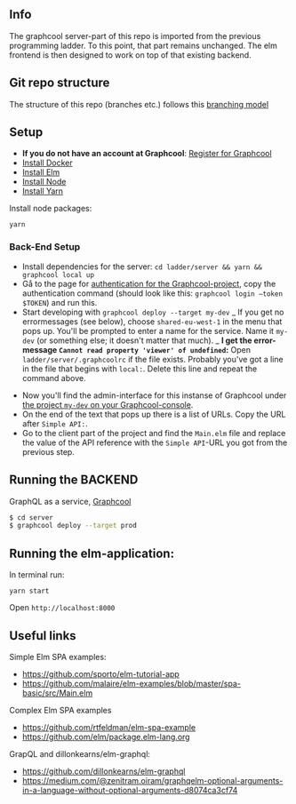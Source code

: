 ## Info

The graphcool server-part of this repo is imported from the previous programming ladder. To this point, that part remains unchanged.
The elm frontend is then designed to work on top of that existing backend.

## Git repo structure

The structure of this repo (branches etc.) follows this [branching model](https://nvie.com/posts/a-successful-git-branching-model/)

## Setup
- **If you do not have an account at Graphcool**: [Register for Graphcool](https://console.graph.cool/login)
- [Install Docker](https://docs.docker.com/install/)
- [Install Elm](http://elm-lang.org/install)
- [Install Node](https://nodejs.org/en/download/)
- [Install Yarn](https://yarnpkg.com/)

Install node packages:

```
yarn
```

### Back-End Setup

- Install dependencies for the server: `cd ladder/server && yarn && graphcool local up`
- Gå to the page for [authentication for the Graphcool-project](https://console.graph.cool/Programming%20Ladder/settings/authentication), copy the authentication command (should look like this: `graphcool login —token $TOKEN`) and run this.
- Start developing with `graphcool deploy --target my-dev`
  _ If you get no errormessages (see below), choose `shared-eu-west-1` in the menu that pops up. You'll be prompted to enter a name for the service. Name it `my-dev` (or something else; it doesn't matter that much).
  _ **I get the error-message `Cannot read property 'viewer' of undefined`:** Open `ladder/server/.graphcoolrc` if the file exists. Probably you've got a line in the file that begins with `local:`. Delete this line and repeat the command above.

* Now you'll find the admin-interface for this instanse of Graphcool under [the project `my-dev` on your Graphcool-console](https://console.graph.cool/eiriks-dev/).
* On the end of the text that pops up there is a list of URLs. Copy the URL after `Simple API:`.
* Go to the client part of the project and find the `Main.elm` file and replace the value of the API reference with the `Simple API`-URL you got from the previous step.

## Running the BACKEND

GraphQL as a service, [Graphcool](https://www.graph.cool/)

```bash
$ cd server
$ graphcool deploy --target prod
```

## Running the elm-application:

In terminal run:

```
yarn start
```

Open `http://localhost:8000`


## Useful links

Simple Elm SPA examples:
- https://github.com/sporto/elm-tutorial-app
- https://github.com/malaire/elm-examples/blob/master/spa-basic/src/Main.elm

Complex Elm SPA examples
- https://github.com/rtfeldman/elm-spa-example
- https://github.com/elm/package.elm-lang.org

GrapQL and dillonkearns/elm-graphql:
- https://github.com/dillonkearns/elm-graphql
- https://medium.com/@zenitram.oiram/graphqelm-optional-arguments-in-a-language-without-optional-arguments-d8074ca3cf74
